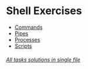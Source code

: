 # Shell Exercises

- [Commands](<./Commands/>)
- [Pipes](<./Pipes/>)
- [Processes](<./Processes/>)
- [Scripts](<./Scripts/>)

###### [All tasks solutions in single file](<./tasks.txt>) 